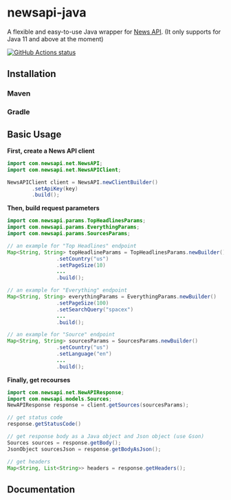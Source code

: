 # newsapi-java

A flexible and easy-to-use Java wrapper for [News API](https://newsapi.org). (It only supports for Java 11 and above at the moment)

<p align="left">
<a href="https://github.com/jiachengzhang1/newsapi-java"><img alt="GitHub Actions status" src="https://github.com/jiachengzhang1/newsapi-java/workflows/maven-build/badge.svg"></a>
</p>

## Installation
### Maven

### Gradle

## Basic Usage
**First, create a News API client**
```java
import com.newsapi.net.NewsAPI;
import com.newsapi.net.NewsAPIClient;

NewsAPIClient client = NewsAPI.newClientBuilder()
        .setApiKey(key)
        .build();
```

**Then, build request parameters**
```java
import com.newsapi.params.TopHeadlinesParams;
import com.newsapi.params.EverythingParams;
import com.newsapi.params.SourcesParams;

// an example for "Top Headlines" endpoint
Map<String, String> topHeadlineParams = TopHeadlinesParams.newBuilder()
                .setCountry("us")
                .setPageSize(10)
                ...
                .build();

// an example for "Everything" endpoint
Map<String, String> everythingParams = EverythingParams.newBuilder()
                .setPageSize(100)
                .setSearchQuery("spacex")
                ...
                .build();

// an example for "Source" endpoint
Map<String, String> sourcesParams = SourcesParams.newBuilder()
                .setCountry("us")
                .setLanguage("en")
                ...
                .build();
```

**Finally, get recourses**
```java
import com.newsapi.net.NewAPIResponse;
import com.newsapi.models.Sources;
NewAPIResponse response = client.getSources(sourcesParams);

// get status code
response.getStatusCode()

// get response body as a Java object and Json object (use Gson)
Sources sources = response.getBody();
JsonObject sourcesJson = response.getBodyAsJson();

// get headers
Map<String, List<String>> headers = response.getHeaders();
```

## Documentation


